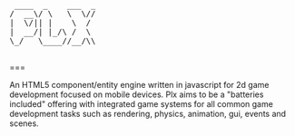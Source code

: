 <pre>
 ____  _    ___  _
/  __\/ \   \  \//
|  \/|| |    \  / 
|  __/| |_/\ /  \ 
\_/   \____//__/\\
                  
</pre>
===

An HTML5 component/entity engine written in javascript for 2d game development focused on mobile devices. Plx aims to be a "batteries included" offering with integrated game systems for all common game development tasks such as rendering, physics, animation, gui, events and scenes.
